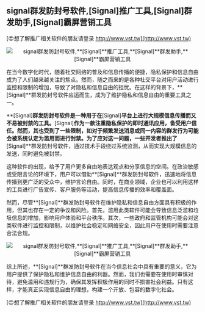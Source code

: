 ## **signal群发防封号软件,**[Signal]**推广工具,**[Signal]**群发助手,**[Signal]**霸屏营销工具**

[😍想了解推广相关软件的朋友请登录 http://www.vst.tw](http://www.vst.tw)

 <center><img src="https://vst.tw/MP4/tuiguang/png/4.png" alt="signal群发防封号软件,**[Signal]**推广工具,**[Signal]**群发助手,**[Signal]**霸屏营销工具"></center>

在当今数字化时代，随着社交网络的普及和信息传播的便捷，隐私保护和信息自由成为了人们越来越关注的焦点。然而，随之而来的是各种社交平台对用户活动进行监控和限制的增加，导致了对隐私和信息自由的担忧。在这样的背景下，**[Signal]**群发防封号软件应运而生，成为了维护隐私和信息自由的重要工具之一。

**[Signal]**群发防封号软件是一种用于在**[Signal]**平台上进行大规模信息传播而又不易被封禁的工具。**[Signal]**作为一款注重隐私保护的即时通讯应用，备受用户信任。然而，其也受到了一些限制，如对于频繁发送消息或同一内容的群发行为可能会被系统认定为滥用而进行封禁。为了应对这一问题，一些开发者推出了**[Signal]**群发防封号软件，通过技术手段绕过系统监测，从而实现大规模信息的发送，同时避免被封禁。

这种软件的出现，给予了用户更多自由地表达观点和分享信息的空间。在政治敏感或受限言论的环境下，用户可以借助**[Signal]**群发防封号软件，迅速地将信息传播到更广泛的受众中，维护言论自由。同时，在商业领域，企业也可以利用这样的工具进行广告宣传、客户服务等活动，提高信息传播的效率和覆盖面。

然而，尽管**[Signal]**群发防封号软件在维护隐私和信息自由方面具有积极的作用，但其也存在一定的争议和风险。首先，滥用此类软件可能会导致信息泛滥和垃圾信息的增加，影响用户体验和平台秩序。其次，一些政府和监管机构可能会对这类软件进行监控和限制，以维护社会稳定和网络安全，因此用户在使用时需要注意合法合规。

 <center><img src="https://vst.tw/MP4/tuiguang/png/2.png" alt="signal群发防封号软件,**[Signal]**推广工具,**[Signal]**群发助手,**[Signal]**霸屏营销工具"></center>

综上所述，**[Signal]**群发防封号软件在当今信息社会中具有重要的意义，它为用户提供了保护隐私和维护信息自由的利器。然而，我们也需要在使用时审慎对待，避免滥用和违规行为，确保其发挥积极作用的同时不损害社会利益。只有这样，才能真正实现信息自由的理想，构建一个开放、包容的数字化社会。

[😍想了解推广相关软件的朋友请登录 http://www.vst.tw](http://www.vst.tw)



